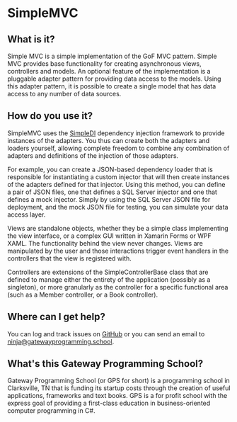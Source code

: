 # SimpleMVC
## What is it?
Simple MVC is a simple implementation of the GoF MVC pattern.
Simple MVC provides base functionality for creating asynchronous views,
controllers and models.  An optional feature of the implementation is a
pluggable adapter pattern for providing data access to the models.
Using this adapter pattern, it is possible to create a single model that
has data access to any number of data sources.

## How do you use it?
SimpleMVC uses the [SimpleDI](http://simpledi.gatewayprogramming.school)
dependency injection framework to provide instances of the adapters.  You 
thus can create both the adapters and loaders yourself, allowing complete
freedom to combine any combination of adapters and definitions of the
injection of those adapters.

For example, you can create a JSON-based dependency loader that is responsible
for instantiating a custom injector that will then create instances of the
adapters defined for that injector.  Using this method, you can define a pair
of JSON files, one that defines a SQL Server injector and one that defines
a mock injector.  Simply by using the SQL Server JSON file for deployment,
and the mock JSON file for testing, you can simulate your data access layer.

Views are standalone objects, whether they be a simple class implementing the
view interface, or a complex GUI written in Xamarin Forms or WPF XAML.  The 
functionality behind the view never changes.  Views are manipulated by the
user and those interactions trigger event handlers in the controllers that the
view is registered with.

Controllers are extensions of the SimpleControllerBase class that 
are defined to manage either the entirety of the application (possibly as
a singleton), or more granularly as the controller for a specific functional
area (such as a Member controller, or a Book controller).

## Where can I get help?
You can log and track issues on [GitHub](https://github.com/gatewayprogrammingschool/SimpleMVC/issues)
or you can send an email to ninja@gatewayprogramming.school.

## What's this Gateway Programming School?
Gateway Programming School (or GPS for short) is a programming school in
Clarksville, TN that is funding its startup costs through the creation of
useful applications, frameworks and text books.  GPS is a for profit school
with the express goal of providing a first-class education in business-oriented
computer programming in C#.